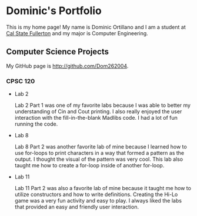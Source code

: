# Dominic's Portfolio

This is my home page! My name is Dominic Ortillano and I am a student at [Cal State Fullerton](http://www.fullerton.edu/) and my major is Computer Engineering.

## Computer Science Projects

My GitHub page is http://github.com/Dom262004.

### CPSC 120

* Lab 2

   Lab 2 Part 1 was one of my favorite labs because I was able to better my 
    understanding of Cin and Cout printing. I also really enjoyed the user 
    interaction with the fill-in-the-blank Madlibs code. I had a lot of fun 
    running the code.

* Lab 8

  Lab 8 Part 2 was another favorite lab of mine because I learned how to
    use for-loops to print characters in a way that formed a pattern as the 
    output. I thought the visual of the pattern was very cool. This lab also
    taught me how to create a for-loop inside of another for-loop.

* Lab 11

   Lab 11 Part 2 was also a favorite lab of mine because it taught me how to 
    utilize constructors and how to write definitions. Creating the Hi-Lo
    game was a very fun activity and easy to play. I always liked the labs 
    that provided an easy and friendly user interaction.
